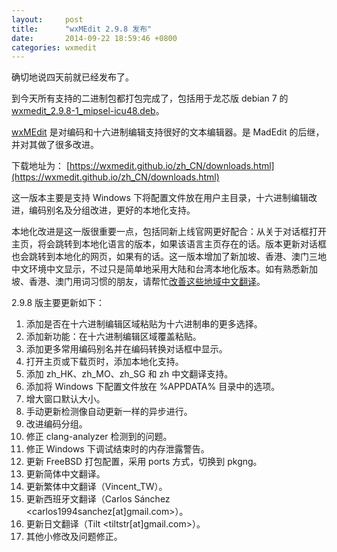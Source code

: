 ```yaml
---
layout:     post
title:      "wxMEdit 2.9.8 发布"
date:       2014-09-22 18:59:46 +0800
categories: wxmedit
---
```

确切地说四天前就已经发布了。

到今天所有支持的二进制包都打包完成了，包括用于龙芯版 debian 7 的 [wxmedit_2.9.8-1_mipsel-icu48.deb](http://downloads.sourceforge.net/project/wxmedit/2.9.8/wxmedit_2.9.8-1_mipsel-icu48.deb)。

[wxMEdit](https://wxmedit.github.io/zh_CN/) 是对编码和十六进制编辑支持很好的文本编辑器。是 MadEdit 的后继，并对其做了很多改进。
 
下载地址为：
[https://wxmedit.github.io/zh_CN/downloads.html](https://wxmedit.github.io/zh_CN/downloads.html)
 
这一版本主要是支持 Windows 下将配置文件放在用户主目录，十六进制编辑改进，编码别名及分组改进，更好的本地化支持。
 
本地化改进是这一版很重要一点，包括同新上线官网更好配合：从关于对话框打开主页，将会跳转到本地化语言的版本，如果该语言主页存在的话。版本更新对话框也会跳转到本地化的网页，如果有的话。这一版本增加了新加坡、香港、澳门三地中文环境中文显示，不过只是简单地采用大陆和台湾本地化版本。如有熟悉新加坡、香港、澳门用词习惯的朋友，请帮忙[改善这些地域中文翻译](https://wxmedit.github.io/zh_CN/helpl10n.html)。
 
2.9.8 版主要更新如下：
1. 添加是否在十六进制编辑区域粘贴为十六进制串的更多选择。
2. 添加新功能：在十六进制编辑区域覆盖粘贴。
3. 添加更多常用编码别名并在编码转换对话框中显示。
4. 打开主页或下载页时，添加本地化支持。
5. 添加 zh_HK、zh_MO、zh_SG 和 zh 中文翻译支持。
6. 添加将 Windows 下配置文件放在 %APPDATA% 目录中的选项。
7. 增大窗口默认大小。
8. 手动更新检测像自动更新一样的异步进行。
9. 改进编码分组。
10. 修正 clang-analyzer 检测到的问题。
11. 修正 Windows 下调试结束时的内存泄露警告。
12. 更新 FreeBSD 打包配置，采用 ports 方式，切换到 pkgng。
13. 更新简体中文翻译。
14. 更新繁体中文翻译（Vincent_TW）。
15. 更新西班牙文翻译（Carlos Sánchez <carlos1994sanchez[at]gmail.com>）。
16. 更新日文翻译（Tilt <tiltstr[at]gmail.com>）。
17. 其他小修改及问题修正。
